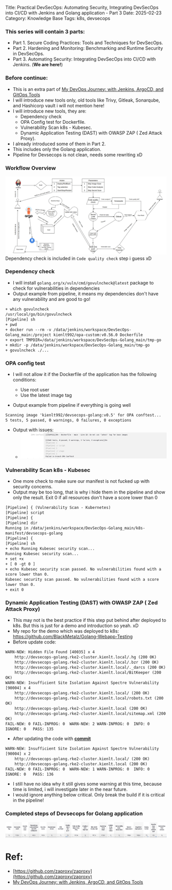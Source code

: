 Title: Practical DevSecOps: Automating Security, Integrating DevSecOps into CI/CD with Jenkins and Golang application - Part 3
Date: 2025-02-23
Category: Knowledge Base
Tags: k8s, devsecops

### This series will contain 3 parts:
- Part 1. Secure Coding Practices: Tools and Techniques for DevSecOps.
- Part 2. Hardening and Monitoring: Benchmarking and Runtime Security in DevSecOps. 
- Part 3. Automating Security: Integrating DevSecOps into CI/CD with Jenkins. (**We are here!**)

### Before continue:
- This is an extra part of [My DevOps Journey: with Jenkins, ArgoCD, and GitOps Tools
](https://medium.com/@kienlt.qn/my-devops-journey-with-jenkins-argocd-and-gitops-tools-e61a57201361)
- I will introduce new tools only, old tools like Trivy, Gitleak, Sonarqube, and Hashicorp vault i will not mention here!
- I will introduce new tools, they are:
    - Dependency check
    - OPA Config test for Dockerfile.
    - Vulnerability Scan k8s - Kubesec.
    - Dynamic Application Testing (DAST) with OWASP ZAP ( Zed Attack Proxy).
- I already introduced some of them in Part 2.
- This includes only the Golang application. 
- Pipeline for Devsecops is not clean, needs some rewriting xD

### Workflow Overview
![Devsecops Overview](images/2025/02/23th_1.png)
Dependency check is included in `Code quality check` step i guess xD

### Dependency check
- I will install `golang.org/x/vuln/cmd/govulncheck@latest` package to check for vulnerabilities in dependencies
- Output example from pipeline, it means my dependencies don't have any vulnerability and are good to go!
```
+ which govulncheck
/usr/local/go/bin/govulncheck
[Pipeline] sh
+ pwd
+ docker run --rm -v /data/jenkins/workspace/DevSecOps-Golang_main:/project kienlt992/opa-custom:v0.56.0 Dockerfile
+ export TMPDIR=/data/jenkins/workspace/DevSecOps-Golang_main/tmp-go
+ mkdir -p /data/jenkins/workspace/DevSecOps-Golang_main/tmp-go
+ govulncheck ./...
```

### OPA config test
- I will not allow it if the Dockerfile of the application has the following conditions:
    - Use root user
    - Use the latest image tag

- Output example from pipeline if everything is going well
```
Scanning image 'kienlt992/devsecops-golang:v0.5' for OPA conftest...
5 tests, 5 passed, 0 warnings, 0 failures, 0 exceptions
```

- Output with issues:
    - ![OPA issues](images/2025/02/23th_2.png)

### Vulnerability Scan k8s - Kubesec
- One more check to make sure our manifest is not fucked up with security concerns.
- Output may be too long, that is why i hide them in the pipeline and show only the result. Exit 0 if all resources don't have a score lower than 0
```
[Pipeline] { (Vulnerability Scan - Kubernetes)
[Pipeline] script
[Pipeline] {
[Pipeline] dir
Running in /data/jenkins/workspace/DevSecOps-Golang_main/k8s-manifest/devsecops-golang
[Pipeline] {
[Pipeline] sh
+ echo Running Kubesec security scan...
Running Kubesec security scan...
+ set +x
+ [ 0 -gt 0 ]
+ echo Kubesec security scan passed. No vulnerabilities found with a score lower than 0.
Kubesec security scan passed. No vulnerabilities found with a score lower than 0.
+ exit 0
```

### Dynamic Application Testing (DAST) with OWASP ZAP ( Zed Attack Proxy)
- This may not is the best practice if this step put behind after deployed to k8s. But this is just for a demo and introduction so yeah. xD
- My repo for the demo which was deployed to k8s: https://github.com/BlackMetalz/Golang-Webapp-Testing
- Before update code:
```
WARN-NEW: Hidden File Found [40035] x 4 
	http://devsecops-golang.rke2-cluster.kienlt.local/.hg (200 OK)
	http://devsecops-golang.rke2-cluster.kienlt.local/.bzr (200 OK)
	http://devsecops-golang.rke2-cluster.kienlt.local/._darcs (200 OK)
	http://devsecops-golang.rke2-cluster.kienlt.local/BitKeeper (200 OK)
WARN-NEW: Insufficient Site Isolation Against Spectre Vulnerability [90004] x 4 
	http://devsecops-golang.rke2-cluster.kienlt.local/ (200 OK)
	http://devsecops-golang.rke2-cluster.kienlt.local/robots.txt (200 OK)
	http://devsecops-golang.rke2-cluster.kienlt.local (200 OK)
	http://devsecops-golang.rke2-cluster.kienlt.local/sitemap.xml (200 OK)
FAIL-NEW: 0	FAIL-INPROG: 0	WARN-NEW: 2	WARN-INPROG: 0	INFO: 0	IGNORE: 0	PASS: 135
```
- After updating the code with **[commit](https://github.com/BlackMetalz/Golang-Webapp-Testing/commit/83c50e6e41141503ab216bd544cbad0927bbc48a)**

```
WARN-NEW: Insufficient Site Isolation Against Spectre Vulnerability [90004] x 2 
    http://devsecops-golang.rke2-cluster.kienlt.local/ (200 OK)
    http://devsecops-golang.rke2-cluster.kienlt.local (200 OK)
FAIL-NEW: 0	FAIL-INPROG: 0	WARN-NEW: 1	WARN-INPROG: 0	INFO: 0	IGNORE: 0	PASS: 136
```
- I still have no idea why it still gives some warning at this time, because time is limited, i will investigate later in the near future.
- I would ignore anything below critical. Only break the build if it is critical in the pipeline!

### Completed steps of Devsecops for Golang application 
![Sample devsecops](images/2025/02/23th_3.png)

# Ref:
- [https://github.com/zaproxy/zaproxy](https://github.com/zaproxy/zaproxy)
- [My DevOps Journey: with Jenkins, ArgoCD, and GitOps Tools](https://medium.com/@kienlt.qn/my-devops-journey-with-jenkins-argocd-and-gitops-tools-e61a57201361)